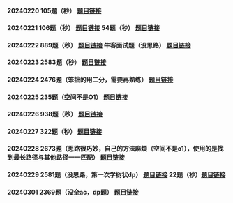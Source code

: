 #### 20240220 105题（秒） [题目链接](https://leetcode.cn/problems/construct-binary-tree-from-preorder-and-inorder-traversal/)
#### 20240221 106题（秒） [题目链接](https://leetcode.cn/problems/construct-binary-tree-from-inorder-and-postorder-traversal/description/) 54题（秒） [题目链接](https://leetcode.cn/problems/spiral-matrix/description/?envType=study-plan-v2&envId=top-100-liked)
#### 20240222 889题（秒） [题目链接](https://leetcode.cn/problems/construct-binary-tree-from-preorder-and-postorder-traversal/description/)  牛客面试题（没思路） [题目链接](https://blog.csdn.net/qq_41398418/article/details/121326229?app_version=6.2.8&code=app_1562916241&csdn_share_tail=%7B%22type%22%3A%22blog%22%2C%22rType%22%3A%22article%22%2C%22rId%22%3A%22121326229%22%2C%22source%22%3A%22Chooper1%22%7D&uLinkId=usr1mkqgl919blen&utm_source=app)
#### 20240223 2583题（秒） [题目链接](https://leetcode.cn/problems/kth-largest-sum-in-a-binary-tree/description/)
#### 20240224 2476题（笨拙的用二分，需要再熟练） [题目链接](https://leetcode.cn/problems/closest-nodes-queries-in-a-binary-search-tree/description/)
#### 20240225 235题（空间不是O1） [题目链接](https://leetcode.cn/problems/lowest-common-ancestor-of-a-binary-search-tree/description/)
#### 20240226 938题（秒） [题目链接](https://leetcode.cn/problems/range-sum-of-bst/description/)
#### 20240227 322题（秒） [题目链接](https://leetcode.cn/problems/coin-change/description/?envType=study-plan-v2&envId=top-100-liked)
#### 20240228 2673题（思路很巧妙，自己的方法麻烦（空间不是o1），使用的是找到最长路径与其他路径一一匹配） [题目链接](https://leetcode.cn/problems/make-costs-of-paths-equal-in-a-binary-tree/)
#### 20240229 2581题（没思路，第一次学树状dp） [题目链接](https://leetcode.cn/problems/count-number-of-possible-root-nodes/description/) 22题（秒）[题目链接](https://leetcode.cn/problems/generate-parentheses/description/?envType=study-plan-v2&envId=top-100-liked)
#### 20240301 2369题（没全ac，dp题） [题目链接](https://leetcode.cn/problems/check-if-there-is-a-valid-partition-for-the-array/description/)



